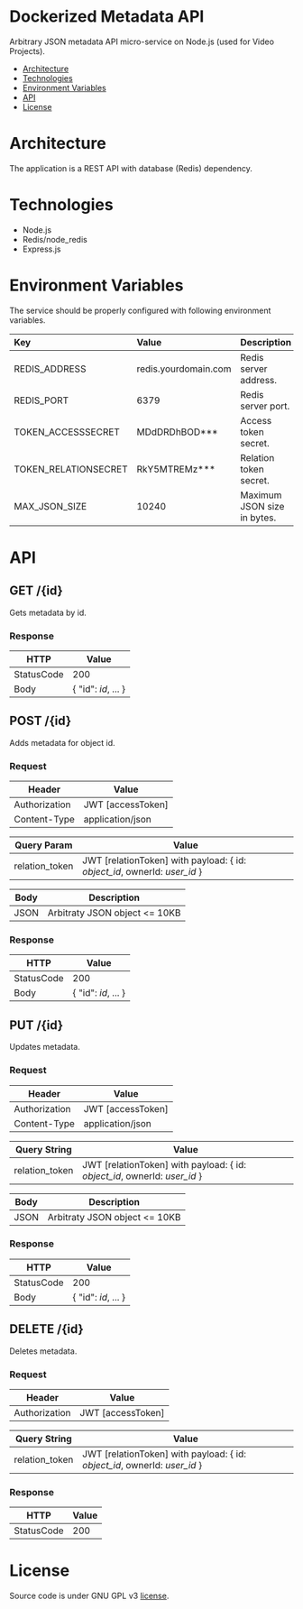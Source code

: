 # Dockerized Metadata API
Arbitrary JSON metadata API micro-service on Node.js (used for Video Projects).

* [Architecture](#architecture)
* [Technologies](#technologies)
* [Environment Variables](#environment-variables)
* [API](#api)
* [License](#license)

# Architecture
The application is a REST API with database (Redis) dependency.

# Technologies
* Node.js
* Redis/node_redis
* Express.js

# Environment Variables
The service should be properly configured with following environment variables.

Key | Value | Description
:-- | :-- | :-- 
REDIS_ADDRESS | redis.yourdomain.com | Redis server address.
REDIS_PORT | 6379 | Redis server port.
TOKEN_ACCESSSECRET | MDdDRDhBOD*** | Access token secret.
TOKEN_RELATIONSECRET | RkY5MTREMz*** | Relation token secret.
MAX_JSON_SIZE | 10240 | Maximum JSON size in bytes.

# API

## GET /{id}
Gets metadata by id.

### Response
| HTTP       | Value     |
|------------|-----------|
| StatusCode | 200       |
| Body       | { "id": *id*, ... } |

## POST /{id}
Adds metadata for object id.

### Request
| Header   | Value |
|----------|-------------|
| Authorization     | JWT [accessToken] |
| Content-Type      | application/json |

| Query Param   | Value |
|----------|-------------|
| relation_token     | JWT [relationToken] with payload: { id: *object_id*, ownerId: *user_id* } |

| Body    | Description |
|----------|-------------|
| JSON | Arbitraty JSON object <= 10KB      |

### Response
| HTTP       | Value     |
|------------|-----------|
| StatusCode | 200       |
| Body       | { "id": *id*, ... } |

## PUT /{id}
Updates metadata.

### Request
| Header   | Value |
|----------|-------------|
| Authorization     | JWT [accessToken] |
| Content-Type      | application/json |

| Query String   | Value |
|----------|-------------|
| relation_token     | JWT [relationToken] with payload: { id: *object_id*, ownerId: *user_id* } |

| Body    | Description |
|----------|-------------|
| JSON | Arbitraty JSON object <= 10KB      |

### Response
| HTTP       |  Value                                                             |
|------------|--------------------------------------------------------------------|
| StatusCode | 200                                                                |
| Body       | { "id": *id*, ... } |

## DELETE /{id}
Deletes metadata.

### Request
| Header   | Value |
|----------|-------------|
| Authorization     | JWT [accessToken] |

| Query String   | Value |
|----------|-------------|
| relation_token     | JWT [relationToken] with payload: { id: *object_id*, ownerId: *user_id* } |

### Response
| HTTP       |  Value                                                             |
|------------|--------------------------------------------------------------------|
| StatusCode | 200                                                                |

# License
Source code is under GNU GPL v3 [license](LICENSE).
